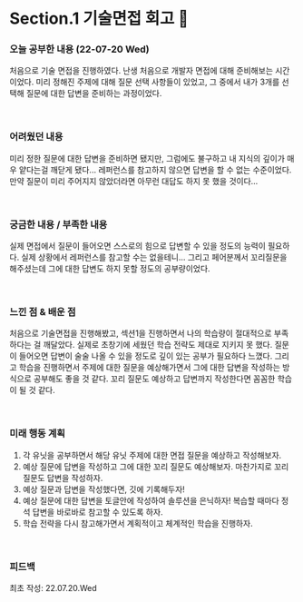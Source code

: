 # Section.1 기술면접 회고 📝



### 오늘 공부한 내용 (22-07-20 Wed)
처음으로 기술 면접을 진행하였다. 난생 처음으로 개발자 면접에 대해 준비해보는 시간이었다. 미리 정해진 주제에 대해 질문 선택 사항들이 있었고, 그 중에서 내가 3개를 선택해 질문에 대한 답변을 준비하는 과정이었다.

<br>

### 어려웠던 내용
미리 정한 질문에 대한 답변을 준비하면 됐지만, 그럼에도 불구하고 내 지식의 깊이가 매우 얕다는걸 깨닫게 됐다... 레퍼런스를 참고하지 않으면 답변을 할 수 없는 수준이었다. 만약 질문이 미리 주어지지 않았더라면 아무런 대답도 하지 못 했을 것이다...

<br>

### 궁금한 내용 / 부족한 내용
실제 면접에서 질문이 들어오면 스스로의 힘으로 답변할 수 있을 정도의 능력이 필요하다. 실제 상황에서 레퍼런스를 참고할 수는 없을테니... 그리고 페어분께서 꼬리질문을 해주셨는데 그에 대한 답변도 하지 못할 정도의 공부량이었다.

<br>

### 느낀 점 & 배운 점
처음으로 기술면접을 진행해봤고, 섹션1을 진행하면서 나의 학습량이 절대적으로 부족하다는 걸 깨달았다. 실제로 초창기에 세웠던 학습 전략도 제대로 지키지 못 했다. 질문이 들어오면 답변이 술술 나올 수 있을 정도로 깊이 있는 공부가 필요하다 느꼈다. 그리고 학습을 진행하면서 주제에 대한 질문을 예상해가면서 그에 대한 답변을 작성하는 방식으로 공부해도 좋을 것 같다. 꼬리 질문도 예상하고 답변까지 작성한다면 꼼꼼한 학습이 될 것 같다.

<br>

### 미래 행동 계획

1. 각 유닛을 공부하면서 해당 유닛 주제에 대한 면접 질문을 예상하고 작성해보자.
2. 예상 질문에 답변을 작성하고 그에 대한 꼬리 질문도 예상해보자. 마찬가지로 꼬리 질문도 답변을 작성하자.
3. 예상 질문과 답변을 작성했다면, 깃에 기록해두자!
4. 예상 질문에 대한 답변을 토글안에 작성하여 솔루션을 은닉하자! 복습할 때마다 정석 답변을 바로바로 참고할 수 있도록 하자.
5. 학습 전략을 다시 참고해가면서 계획적이고 체계적인 학습을 진행하자.

<br>

### 피드백
최초 작성: 22.07.20.Wed
